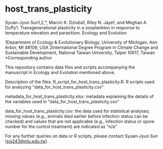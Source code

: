 # host_trans_plasticity
Syuan-Jyun Sun1,2,*, Marcin K. Dziuba1, Riley N. Jaye1, and Meghan A. Duffy1. Transgenerational plasticity in a zooplankton in response to temperature elevation and parasitism. Ecology and Evolution 

1Department of Ecology & Evolutionary Biology, University of Michigan, Ann Arbor, MI 48109, USA
2International Degree Program in Climate Change and Sustainable Development, National Taiwan University, Taipei 10617, Taiwan
*Corresponding author

This repository contains data files and scripts accompanying the manuscript in Ecology and Evolution mentioned above. 

Description of the files:
R_script_for_host_trans_plasticity.R: R scripts used for analyzing "data_for_host_trans_plasticity.csv"

metadata_for_host_trans_plasticity.xlsx: metadata explaining the details of the variables used in "data_for_host_trans_plasticity.csv"   

data_for_host_trans_plasticity.csv: the data used for statistical analyses; missing values (e.g., animals died earlier before infection status can be checked) and values that are not applicable (e.g., infection status or spore number for the control treatment) are indicated as "n/a" 

For any further queries on data or R scripts, please contact Syuan-Jyun Sun (sjs243@ntu.edu.tw). 
